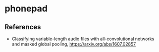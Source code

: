 # phonepad


## References

 - Classifying variable-length audio files with all-convolutional networks and masked global pooling, https://arxiv.org/abs/1607.02857

